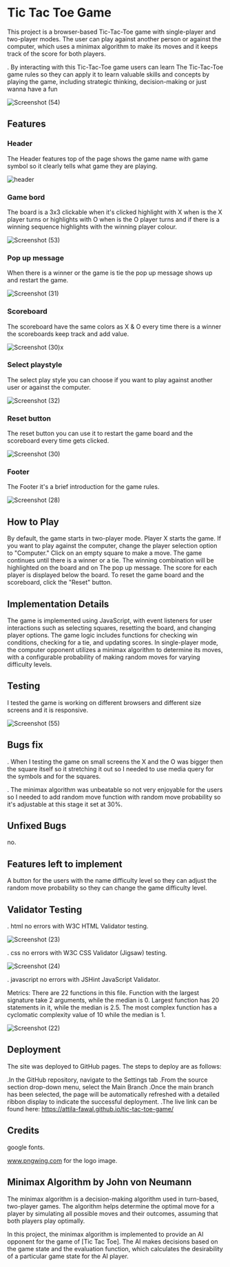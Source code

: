 
# Tic Tac Toe Game

This project is a browser-based Tic-Tac-Toe game with single-player and two-player modes. The user can play against another person or against the computer, which uses a minimax algorithm to make its moves and it keeps track of the score for both players.

. By interacting with this Tic-Tac-Toe game users can learn The Tic-Tac-Toe game rules so they can apply it to learn valuable skills and concepts by playing the game, including strategic thinking, decision-making or just wanna have a fun 

![Screenshot (54)](https://github.com/Attila-fawal/tic-tac-toe-game/assets/127791713/8dd7e524-4b84-4918-822e-be6daea7d191)


## Features
### Header
The Header features top of the page shows the game name with game symbol so it clearly tells what game they are playing.

![header](https://user-images.githubusercontent.com/127791713/233330055-71484dde-f10d-4f93-aee2-0175d37c809a.png)
### Game bord 
The board is a 3x3 clickable when it's clicked highlight with X when is the X player turns or highlights with O when is the O player turns and if there is a winning sequence highlights with the winning player colour. 

![Screenshot (53)](https://github.com/Attila-fawal/tic-tac-toe-game/assets/127791713/0a9478f1-7c71-462d-b45c-ddf434dc0b1e)

### Pop up message
When there is a winner or the game is tie the pop up message shows up and restart the game.

![Screenshot (31)](https://user-images.githubusercontent.com/127791713/233336149-00a524fd-c851-4f3c-a503-f744fee994ac.png)

### Scoreboard
The scoreboard have the same colors as X & O every time there is a winner the scoreboards keep track and add value.

![Screenshot (30)x](https://user-images.githubusercontent.com/127791713/233339544-293873eb-d22f-4b2f-b660-15246811571b.png)


### Select playstyle
The select play style you can choose if you want to play against another user or against the computer.

![Screenshot (32)](https://user-images.githubusercontent.com/127791713/233340783-57fb09c9-557b-4315-a63f-9e3b6d9b9c19.png)

### Reset button
The reset button you can use it to restart the game board and the scoreboard every time gets clicked.

![Screenshot (30)](https://user-images.githubusercontent.com/127791713/233341465-87fc12a3-1e45-42bd-a5f5-a374271f0cc7.png)

### Footer
The Footer it's a brief introduction for the game rules.

![Screenshot (28)](https://user-images.githubusercontent.com/127791713/233342136-cb66a168-18ed-4464-87f8-9afbaa7123a2.png)

## How to Play
By default, the game starts in two-player mode. Player X starts the game.
If you want to play against the computer, change the player selection option to "Computer."
Click on an empty square to make a move.
The game continues until there is a winner or a tie.
The winning combination will be highlighted on the board and on The pop up message.
The score for each player is displayed below the board.
To reset the game board and the scoreboard, click the "Reset" button.

## Implementation Details
The game is implemented using JavaScript, with event listeners for user interactions such as selecting squares, resetting the board, and changing player options. The game logic includes functions for checking win conditions, checking for a tie, and updating scores. In single-player mode, the computer opponent utilizes a minimax algorithm to determine its moves, with a configurable probability of making random moves for varying difficulty levels.

## Testing
I tested the game is working on different browsers and different size screens and it is responsive.

![Screenshot (55)](https://github.com/Attila-fawal/tic-tac-toe-game/assets/127791713/e7c73262-28cd-4580-b529-e7faf61f881f)

## Bugs fix
. When I testing the game on small screens the X and the O was bigger then the square itself so it stretching it out so I needed to use media query for the symbols and for the squares.

. The minimax algorithm was unbeatable so not very enjoyable for the users so I needed to add random move function with random move probability so it's adjustable at this stage it set at 30%.

## Unfixed Bugs
 no.

## Features left to implement
A button for the users with the name difficulty level so they can adjust the random move probability so they can change the game difficulty level.

## Validator Testing
. html no errors with W3C HTML Validator testing.

![Screenshot (23)](https://user-images.githubusercontent.com/127791713/233452237-18c67932-c277-4229-bd6f-cb7dffd7a368.png)

. css no errors with W3C CSS Validator (Jigsaw) testing.

![Screenshot (24)](https://user-images.githubusercontent.com/127791713/233452093-82a02149-e33d-4c77-b25e-8bcc0bb55ea2.png)


. javascript no errors with JSHint JavaScript Validator.

Metrics:
There are 22 functions in this file.
Function with the largest signature take 2 arguments, while the median is 0.
Largest function has 20 statements in it, while the median is 2.5.
The most complex function has a cyclomatic complexity value of 10 while the median is 1.

![Screenshot (22)](https://user-images.githubusercontent.com/127791713/233452406-dd464c59-6300-451a-b89e-87bdc8303219.png)

## Deployment
The site was deployed to GitHub pages. The steps to deploy are as follows:

.In the GitHub repository, navigate to the Settings tab
.From the source section drop-down menu, select the Main Branch
.Once the main branch has been selected, the page will be automatically refreshed with a detailed ribbon display to indicate the successful deployment.
.The live link can be found here: https://attila-fawal.github.io/tic-tac-toe-game/

## Credits
google fonts.

www.pngwing.com for the logo image.

## Minimax Algorithm by John von Neumann

The minimax algorithm is a decision-making algorithm used in turn-based, two-player games. The algorithm helps determine the optimal move for a player by simulating all possible moves and their outcomes, assuming that both players play optimally.

In this project, the minimax algorithm is implemented to provide an AI opponent for the game of [Tic Tac Toe]. The AI makes decisions based on the game state and the evaluation function, which calculates the desirability of a particular game state for the AI player.


